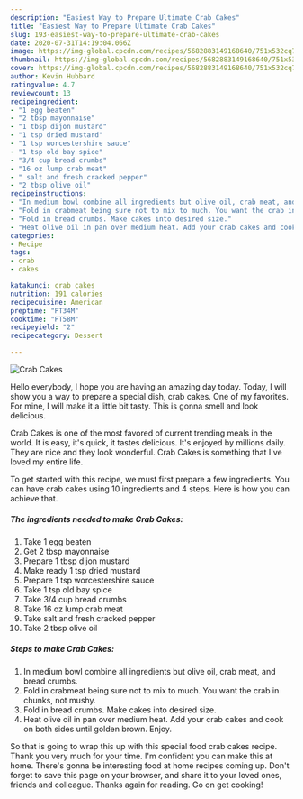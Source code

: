 ```yaml
---
description: "Easiest Way to Prepare Ultimate Crab Cakes"
title: "Easiest Way to Prepare Ultimate Crab Cakes"
slug: 193-easiest-way-to-prepare-ultimate-crab-cakes
date: 2020-07-31T14:19:04.066Z
image: https://img-global.cpcdn.com/recipes/5682883149168640/751x532cq70/crab-cakes-recipe-main-photo.jpg
thumbnail: https://img-global.cpcdn.com/recipes/5682883149168640/751x532cq70/crab-cakes-recipe-main-photo.jpg
cover: https://img-global.cpcdn.com/recipes/5682883149168640/751x532cq70/crab-cakes-recipe-main-photo.jpg
author: Kevin Hubbard
ratingvalue: 4.7
reviewcount: 13
recipeingredient:
- "1 egg beaten"
- "2 tbsp mayonnaise"
- "1 tbsp dijon mustard"
- "1 tsp dried mustard"
- "1 tsp worcestershire sauce"
- "1 tsp old bay spice"
- "3/4 cup bread crumbs"
- "16 oz lump crab meat"
- " salt and fresh cracked pepper"
- "2 tbsp olive oil"
recipeinstructions:
- "In medium bowl combine all ingredients but olive oil, crab meat, and bread crumbs."
- "Fold in crabmeat being sure not to mix to much. You want the crab in chunks, not mushy."
- "Fold in bread crumbs. Make cakes into desired size."
- "Heat olive oil in pan over medium heat. Add your crab cakes and cook on both sides until golden brown. Enjoy."
categories:
- Recipe
tags:
- crab
- cakes

katakunci: crab cakes 
nutrition: 191 calories
recipecuisine: American
preptime: "PT34M"
cooktime: "PT58M"
recipeyield: "2"
recipecategory: Dessert

---
```



![Crab Cakes](https://img-global.cpcdn.com/recipes/5682883149168640/751x532cq70/crab-cakes-recipe-main-photo.jpg)

Hello everybody, I hope you are having an amazing day today. Today, I will show you a way to prepare a special dish, crab cakes. One of my favorites. For mine, I will make it a little bit tasty. This is gonna smell and look delicious.



Crab Cakes is one of the most favored of current trending meals in the world. It is easy, it's quick, it tastes delicious. It's enjoyed by millions daily. They are nice and they look wonderful. Crab Cakes is something that I've loved my entire life.


To get started with this recipe, we must first prepare a few ingredients. You can have crab cakes using 10 ingredients and 4 steps. Here is how you can achieve that.

<!--inarticleads1-->

##### The ingredients needed to make Crab Cakes:

1. Take 1 egg beaten
1. Get 2 tbsp mayonnaise
1. Prepare 1 tbsp dijon mustard
1. Make ready 1 tsp dried mustard
1. Prepare 1 tsp worcestershire sauce
1. Take 1 tsp old bay spice
1. Take 3/4 cup bread crumbs
1. Take 16 oz lump crab meat
1. Take  salt and fresh cracked pepper
1. Take 2 tbsp olive oil




<!--inarticleads2-->

##### Steps to make Crab Cakes:

1. In medium bowl combine all ingredients but olive oil, crab meat, and bread crumbs.
1. Fold in crabmeat being sure not to mix to much. You want the crab in chunks, not mushy.
1. Fold in bread crumbs. Make cakes into desired size.
1. Heat olive oil in pan over medium heat. Add your crab cakes and cook on both sides until golden brown. Enjoy.




So that is going to wrap this up with this special food crab cakes recipe. Thank you very much for your time. I'm confident you can make this at home. There's gonna be interesting food at home recipes coming up. Don't forget to save this page on your browser, and share it to your loved ones, friends and colleague. Thanks again for reading. Go on get cooking!
